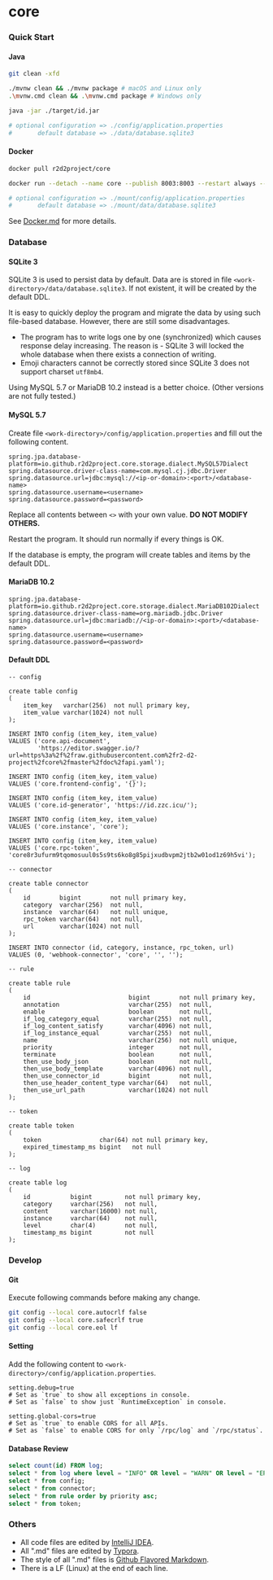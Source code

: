 # core

### Quick Start

#### Java

``` sh
git clean -xfd

./mvnw clean && ./mvnw package # macOS and Linux only
.\mvnw.cmd clean && .\mvnw.cmd package # Windows only

java -jar ./target/id.jar

# optional configuration => ./config/application.properties
#       default database => ./data/database.sqlite3
```

#### Docker

```sh
docker pull r2d2project/core

docker run --detach --name core --publish 8003:8003 --restart always --volume ./mount/config/:/home/app/config/ --volume ./mount/data/:/home/app/data/ r2d2project/core

# optional configuration => ./mount/config/application.properties
#       default database => ./mount/data/database.sqlite3
```

See [Docker.md](./Docker.md) for more details.

### Database

#### SQLite 3

SQLite 3 is used to persist data by default. Data are is stored in file `<work-directory>/data/database.sqlite3`. If not existent, it will be created by the default DDL.

It is easy to quickly deploy the program and migrate the data by using such file-based database. However, there are still some disadvantages.

- The program has to write logs one by one (synchronized) which causes response delay increasing. The reason is - SQLite 3 will locked the whole database when there exists a connection of writing.
- Emoji characters cannot be correctly stored since SQLite 3 does not support charset `utf8mb4`.

Using MySQL 5.7 or MariaDB 10.2 instead is a better choice. (Other versions are not fully tested.)

#### MySQL 5.7

Create file `<work-directory>/config/application.properties` and fill out the following content.

``` properties
spring.jpa.database-platform=io.github.r2d2project.core.storage.dialect.MySQL57Dialect
spring.datasource.driver-class-name=com.mysql.cj.jdbc.Driver
spring.datasource.url=jdbc:mysql://<ip-or-domain>:<port>/<database-name>
spring.datasource.username=<username>
spring.datasource.password=<password>
```

Replace all contents between `<>` with your own value. **DO NOT MODIFY OTHERS.**

Restart the program. It should run normally if every things is OK.

If the database is empty, the program will create tables and items by the default DDL.

#### MariaDB 10.2

``` properties
spring.jpa.database-platform=io.github.r2d2project.core.storage.dialect.MariaDB102Dialect
spring.datasource.driver-class-name=org.mariadb.jdbc.Driver
spring.datasource.url=jdbc:mariadb://<ip-or-domain>:<port>/<database-name>
spring.datasource.username=<username>
spring.datasource.password=<password>
```

#### Default DDL

``` sqlite
-- config

create table config
(
    item_key   varchar(256)  not null primary key,
    item_value varchar(1024) not null
);

INSERT INTO config (item_key, item_value)
VALUES ('core.api-document',
        'https://editor.swagger.io/?url=https%3a%2f%2fraw.githubusercontent.com%2fr2-d2-project%2fcore%2fmaster%2fdoc%2fapi.yaml');

INSERT INTO config (item_key, item_value)
VALUES ('core.frontend-config', '{}');

INSERT INTO config (item_key, item_value)
VALUES ('core.id-generator', 'https://id.zzc.icu/');

INSERT INTO config (item_key, item_value)
VALUES ('core.instance', 'core');

INSERT INTO config (item_key, item_value)
VALUES ('core.rpc-token', 'core8r3ufurm9tqomosuul0s5s9ts6ko8g85pijxudbvpm2jtb2w01od1z69h5vi');

-- connector

create table connector
(
    id        bigint        not null primary key,
    category  varchar(256)  not null,
    instance  varchar(64)   not null unique,
    rpc_token varchar(64)   not null,
    url       varchar(1024) not null
);

INSERT INTO connector (id, category, instance, rpc_token, url)
VALUES (0, 'webhook-connector', 'core', '', '');

-- rule

create table rule
(
    id                           bigint        not null primary key,
    annotation                   varchar(255)  not null,
    enable                       boolean       not null,
    if_log_category_equal        varchar(255)  not null,
    if_log_content_satisfy       varchar(4096) not null,
    if_log_instance_equal        varchar(255)  not null,
    name                         varchar(256)  not null unique,
    priority                     integer       not null,
    terminate                    boolean       not null,
    then_use_body_json           boolean       not null,
    then_use_body_template       varchar(4096) not null,
    then_use_connector_id        bigint        not null,
    then_use_header_content_type varchar(64)   not null,
    then_use_url_path            varchar(1024) not null
);

-- token

create table token
(
    token                char(64) not null primary key,
    expired_timestamp_ms bigint   not null
);

-- log

create table log
(
    id           bigint         not null primary key,
    category     varchar(256)   not null,
    content      varchar(16000) not null,
    instance     varchar(64)    not null,
    level        char(4)        not null,
    timestamp_ms bigint         not null
);
```

### Develop

#### Git

Execute following commands before making any change.

``` sh
git config --local core.autocrlf false
git config --local core.safecrlf true
git config --local core.eol lf
```

#### Setting

Add the following content to `<work-directory>/config/application.properties`.

``` properties
setting.debug=true
# Set as `true` to show all exceptions in console.
# Set as `false` to show just `RuntimeException` in console.

setting.global-cors=true
# Set as `true` to enable CORS for all APIs.
# Set as `false` to enable CORS for only `/rpc/log` and `/rpc/status`.
```

#### Database Review

``` sql
select count(id) FROM log;
select * from log where level = "INFO" OR level = "WARN" OR level = "ERR" order by timestamp_ms desc limit 100;
select * from config;
select * from connector;
select * from rule order by priority asc;
select * from token;
```

### Others

- All code files are edited by [IntelliJ IDEA](https://www.jetbrains.com/idea/).
- All ".md" files are edited by [Typora](http://typora.io/).
- The style of all ".md" files is [Github Flavored Markdown](https://guides.github.com/features/mastering-markdown/#GitHub-flavored-markdown).
- There is a LF (Linux) at the end of each line.
